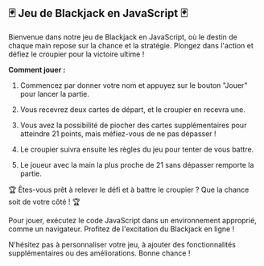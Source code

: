 ## 🃏 Jeu de Blackjack en JavaScript 🃏

Bienvenue dans notre jeu de Blackjack en JavaScript, où le destin de chaque main repose sur la chance et la stratégie. Plongez dans l'action et défiez le croupier pour la victoire ultime !

**Comment jouer :**

1. Commencez par donner votre nom et appuyez sur le bouton "Jouer" pour lancer la partie.

2. Vous recevrez deux cartes de départ, et le croupier en recevra une.

3. Vous avez la possibilité de piocher des cartes supplémentaires pour atteindre 21 points, mais méfiez-vous de ne pas dépasser !

4. Le croupier suivra ensuite les règles du jeu pour tenter de vous battre.

5. Le joueur avec la main la plus proche de 21 sans dépasser remporte la partie.

🏆 Êtes-vous prêt à relever le défi et à battre le croupier ? Que la chance soit de votre côté ! 🏆

Pour jouer, exécutez le code JavaScript dans un environnement approprié, comme un navigateur. Profitez de l'excitation du Blackjack en ligne !

N'hésitez pas à personnaliser votre jeu, à ajouter des fonctionnalités supplémentaires ou des améliorations. Bonne chance !
